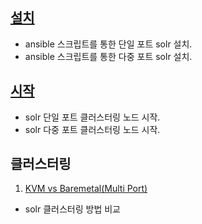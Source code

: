 ## [설치](./ansible_install/readme.md)
- ansible 스크립트를 통한 단일 포트 solr 설치.
- ansible 스크립트를 통한 다중 포트 solr 설치.

## [시작](start.md)
- solr 단일 포트 클러스터링 노드 시작.
- solr 다중 포트 클러스터링 노드 시작.

## 클러스터링
1) [KVM vs Baremetal(Multi Port)](./clustering/KVM_vs_Baremetal.md)
- solr 클러스터링 방법 비교






